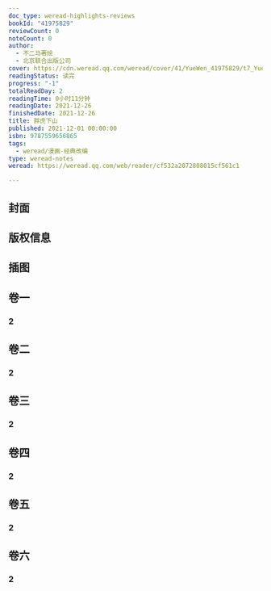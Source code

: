 ```yaml
---
doc_type: weread-highlights-reviews
bookId: "41975829"
reviewCount: 0
noteCount: 0
author:
  - 不二马著绘
  - 北京联合出版公司
cover: https://cdn.weread.qq.com/weread/cover/41/YueWen_41975829/t7_YueWen_41975829.jpg
readingStatus: 读完
progress: "-1"
totalReadDay: 2
readingTime: 0小时11分钟
readingDate: 2021-12-26
finishedDate: 2021-12-26
title: 胖虎下山
published: 2021-12-01 00:00:00
isbn: 9787559656865
tags:
  - weread/漫画-经典改编
type: weread-notes
weread: https://weread.qq.com/web/reader/cf532a2072808015cf561c1

---
```



## 封面

## 版权信息

## 插图

## 卷一

### 2

## 卷二

### 2

## 卷三

### 2

## 卷四

### 2

## 卷五

### 2

## 卷六

### 2

